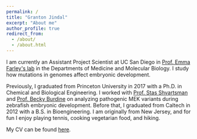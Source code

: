 ```yaml
---
permalink: /
title: "Granton Jindal"
excerpt: "About me"
author_profile: true
redirect_from: 
  - /about/
  - /about.html
---
```


I am currently an Assistant Project Scientist at UC San Diego in [Prof. Emma Farley's lab](https://farleylab.com/) in the Departments of Medicine and Molecular Biology. I study how mutations in genomes affect embryonic development. 

Previously, I graduated from Princeton University in 2017 with a Ph.D. in Chemical and Biological Engineering. I worked with [Prof. Stas Shvartsman](https://shvartsmanlab.com/) and [Prof. Becky Burdine](https://scholar.princeton.edu/burdinelab/home) on analyzing pathogenic MEK variants during zebrafish embryonic development. Before that, I graduated from Caltech in 2012 with a B.S. in Bioengineering. I am originally from New Jersey, and for fun I enjoy playing tennis, cooking vegetarian food, and hiking.

My CV can be found [here](https://grantonjindal.github.io/files/Granton_Jindal_CV_24-09-30.pdf).
